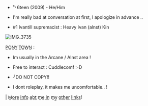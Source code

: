  - ˚˓˒ 6teen (2009) - He/Him


 - I'm really bad at conversation at first, I apologize in advance  ..

 - #1 Ivantill supremacist : Heavy Ivan (alnst) Kin 


![IMG_3735](https://github.com/user-attachments/assets/d53d01be-afa3-454f-9dcc-1a7b9433d373)

P̲O̲N̲Y̲ T̲O̲W̲N̲ :

 - Im usually in the Arcane / Alnst area !

  - Free to interact : Cuddlecomf  :-D

  - ╯DO NOT COPY!!

  - I dont roleplay, it makes me uncomfortable.. !



| M̲o̲r̲e̲ i̲n̲f̲o̲ a̲b̲t̲ m̲e̲ i̲n̲ m̲y̲ o̲t̲h̲e̲r̲ l̲i̲n̲k̲s̲! 

